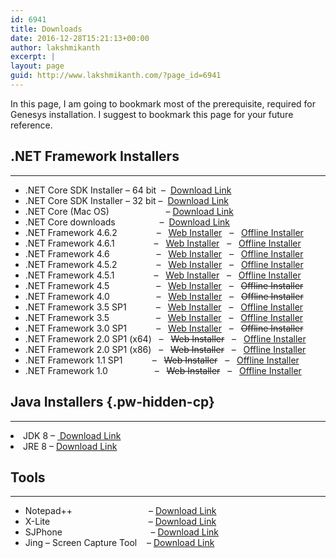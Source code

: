 ```yaml
---
id: 6941
title: Downloads
date: 2016-12-28T15:21:13+00:00
author: lakshmikanth
excerpt: |
layout: page
guid: http://www.lakshmikanth.com/?page_id=6941
---
```

In this page, I am going to bookmark most of the <span class="me" data-syllable="pre·req·ui·site">prerequisite, required for Genesys installation. I suggest to bookmark this page for your future reference.<br /> </span>

## .NET Framework Installers

* * *

  * .NET Core SDK Installer &#8211; 64 bit  &#8211;  [Download Link](https://go.microsoft.com/fwlink/?LinkID=836281)
  * .NET Core SDK Installer &#8211; 32 bit &#8211;  [Download Link](https://go.microsoft.com/fwlink/?LinkID=836287)
  * .NET Core (Mac OS)                       &#8211; [Download Link](https://go.microsoft.com/fwlink/?LinkID=836275)
  * .NET Core downloads                  &#8211;  [Download Link](https://www.microsoft.com/net/download/core)
  * .NET Framework 4.6.2                –   [Web Installer](https://download.microsoft.com/download/D/5/C/D5C98AB0-35CC-45D9-9BA5-B18256BA2AE6/NDP462-KB3151802-Web.exe)   –   [Offline Installer](https://download.microsoft.com/download/F/9/4/F942F07D-F26F-4F30-B4E3-EBD54FABA377/NDP462-KB3151800-x86-x64-AllOS-ENU.exe)
  * .NET Framework 4.6.1                –   [Web Installer](https://download.microsoft.com/download/3/5/9/35980F81-60F4-4DE3-88FC-8F962B97253B/NDP461-KB3102438-Web.exe)   –   [Offline Installer](https://download.microsoft.com/download/E/4/1/E4173890-A24A-4936-9FC9-AF930FE3FA40/NDP461-KB3102436-x86-x64-AllOS-ENU.exe)
  * .NET Framework 4.6                   –   [Web Installer](https://download.microsoft.com/download/1/4/A/14A6C422-0D3C-4811-A31F-5EF91A83C368/NDP46-KB3045560-Web.exe)   –   [Offline Installer](https://download.microsoft.com/download/C/3/A/C3A5200B-D33C-47E9-9D70-2F7C65DAAD94/NDP46-KB3045557-x86-x64-AllOS-ENU.exe)
  * .NET Framework 4.5.2                –   [Web Installer](https://download.microsoft.com/download/B/4/1/B4119C11-0423-477B-80EE-7A474314B347/NDP452-KB2901954-Web.exe)   –   [Offline Installer](https://download.microsoft.com/download/E/2/1/E21644B5-2DF2-47C2-91BD-63C560427900/NDP452-KB2901907-x86-x64-AllOS-ENU.exe)
  * .NET Framework 4.5.1                –   [Web Installer](https://download.microsoft.com/download/7/4/0/74078A56-A3A1-492D-BBA9-865684B83C1B/NDP451-KB2859818-Web.exe)   –   [Offline Installer](https://download.microsoft.com/download/1/6/7/167F0D79-9317-48AE-AEDB-17120579F8E2/NDP451-KB2858728-x86-x64-AllOS-ENU.exe)
  * .NET Framework 4.5                   –   [Web Installer](https://download.microsoft.com/download/B/A/4/BA4A7E71-2906-4B2D-A0E1-80CF16844F5F/dotNetFx45_Full_setup.exe)   –   <span style="text-decoration: line-through;">Offline Installer</span>
  * .NET Framework 4.0                   –   [Web Installer](https://download.microsoft.com/download/1/B/E/1BE39E79-7E39-46A3-96FF-047F95396215/dotNetFx40_Full_setup.exe)   –   <span style="text-decoration: line-through;">Offline Installer</span>
  * .NET Framework 3.5 SP1            –   [Web Installer](https://download.microsoft.com/download/0/6/1/061F001C-8752-4600-A198-53214C69B51F/dotnetfx35setup.exe)   –   [Offline Installer](http://download.microsoft.com/download/2/0/e/20e90413-712f-438c-988e-fdaa79a8ac3d/dotnetfx35.exe)
  * .NET Framework 3.5                   –   [Web Installer](https://download.microsoft.com/download/7/0/3/703455ee-a747-4cc8-bd3e-98a615c3aedb/dotNetFx35setup.exe)   –   [Offline Installer](https://download.microsoft.com/download/6/0/f/60fc5854-3cb8-4892-b6db-bd4f42510f28/dotnetfx35.exe)
  * .NET Framework 3.0 SP1            –   [Web Installer](https://download.microsoft.com/download/4/9/0/49001df1-af88-4a4d-b10f-2d5e3a8ea5f3/dotnetfx30SP1setup.exe)   –   <span style="text-decoration: line-through;">Offline Installer</span>
  * .NET Framework 2.0 SP1 (x64)   –   <span style="text-decoration: line-through;">Web Installer</span>   –   [Offline Installer](https://download.microsoft.com/download/9/8/6/98610406-c2b7-45a4-bdc3-9db1b1c5f7e2/NetFx20SP1_x64.exe)
  * .NET Framework 2.0 SP1 (x86)   –   <span style="text-decoration: line-through;">Web Installer</span>   –   [Offline Installer](https://download.microsoft.com/download/0/8/c/08c19fa4-4c4f-4ffb-9d6c-150906578c9e/NetFx20SP1_x86.exe)
  * .NET Framework 1.1 SP1            –   <span style="text-decoration: line-through;">Web Installer</span>   –   [Offline Installer](https://download.microsoft.com/download/8/b/4/8b4addd8-e957-4dea-bdb8-c4e00af5b94b/NDP1.1sp1-KB867460-X86.exe)
  * .NET Framework 1.0                   –   <span style="text-decoration: line-through;">Web Installer</span>   –   [Offline Installer](https://download.microsoft.com/download/e/b/2/eb247c2a-e6b3-4694-98a2-b27111d233dd/dotnetredist.exe)

## Java Installers {.pw-hidden-cp}

* * *

<li class="pw-hidden-cp">
  JDK 8 &#8211; <a href="http://www.oracle.com/technetwork/java/javase/downloads/jdk8-downloads-2133151.html"> Download Link</a>
</li>
<li class="pw-hidden-cp">
  JRE 8 &#8211; <a href="http://www.oracle.com/technetwork/java/javase/downloads/jre8-downloads-2133155.html">Download Link</a>
</li>

## Tools

* * *

  * Notepad++                               &#8211; [Download Link](https://notepad-plus-plus.org/download/v7.2.2.html)
  * X-Lite                                        &#8211; [Download Link](http://www.counterpath.com/x-lite-download/)
  * SJPhone                                    &#8211; [Download Link](http://www.sjphone.org/sjp.html)
  * Jing &#8211; Screen Capture Tool    &#8211; [Download Link](https://www.techsmith.com/jing.html)